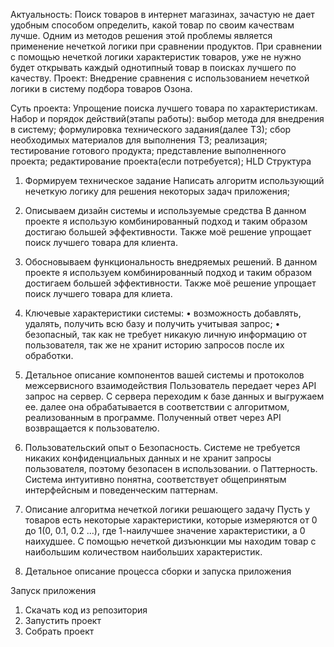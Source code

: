 Актуальность:
Поиск товаров в интернет магазинах, зачастую не дает удобным способом определить, какой товар по своим качествам лучше. Одним из методов решения этой проблемы является применение нечеткой логики при сравнении продуктов.
При сравнении с помощью нечеткой логики характеристик товаров, уже не нужно будет открывать каждый однотипный товар в поисках лучшего по качеству. 
Проект:
Внедрение сравнения с использованием нечеткой логики в систему подбора товаров Озона.

Суть проекта:
Упрощение поиска лучшего товара по характеристикам.
Набор и порядок действий(этапы работы):
  выбор метода для внедрения в систему;
  формулировка технического задания(далее ТЗ);
  сбор необходимых материалов для выполнения ТЗ;
  реализация;
  тестирование готового продукта;
  представление выполненного проекта;
  редактирование проекта(если потребуется);
HLD
Структура
1.	Формируем техническое задание
Написать алгоритм использующий нечеткую логику для решения некоторых задач приложения;
2.	Описываем дизайн системы и используемые средства
В данном проекте я использую комбинированный подход и таким образом достигаю большей эффективности. Также моё решение упрощает поиск лучшего товара для клиента. 
3.	Обосновываем функциональность внедряемых решений.
В данном проекте я используем комбинированный подход и таким образом достигаем большей эффективности. Также моё решение упрощает поиск лучшего товара для клиета. 
4.	Ключевые характеристики системы:
•	возможность добавлять, удалять, получить всю базу и получить учитывая запрос;
•	безопасный, так как не требует никакую личную информацию от пользователя, так же не хранит историю запросов после их обработки.
5.	Детальное описание компонентов вашей системы и протоколов межсервисного взаимодействия
Пользователь передает через API запрос на сервер. С сервера переходим к базе данных и выгружаем ее. далее она обрабатывается в соответствии с алгоритмом, реализованным в программе. Полученный ответ через API возвращается к пользователю.
 
6.	Пользовательский опыт
o	Безопасность. Системе не требуется никаких конфиденциальных данных и не хранит запросы пользователя, поэтому безопасен в использовании.
o	Паттерность. Система интуитивно понятна, соответствует общепринятым интерфейсным и поведенческим паттернам.
7.	Описание алгоритма нечеткой логики решающего задачу
Пусть у товаров есть некоторые характеристики, которые измеряются от 0 до 1(0, 0.1, 0.2 …), где 1-наилучшее значение характеристики, а 0 наихудшее. С помощью нечеткой дизъюнкции мы находим товар с наибольшим количеством наибольших характеристик.
9.	Детальное описание процесса сборки и запуска приложения

Запуск приложения
1.	Скачать код из репозитория 
2.	Запустить проект
3.	Собрать проект


